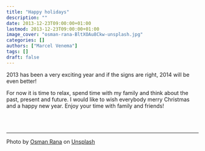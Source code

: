 ```yaml
---
title: "Happy holidays"
description: ""
date: 2013-12-23T09:00:00+01:00
lastmod: 2013-12-23T09:00:00+01:00
image_cover: "osman-rana-BltXOAu8Ckw-unsplash.jpg"
categories: []
authors: ["Marcel Venema"] 
tags: []
draft: false
---
```


2013 has been a very exciting year and if the signs are right, 2014 will be even better! 

For now it is time to relax, spend time with my family and think about the past, present and future. I would like to wish everybody merry Christmas and a happy new year. Enjoy your time with family and friends!

&nbsp;    
&nbsp;

---

Photo by <a href="https://unsplash.com/@osmanrana?utm_content=creditCopyText&utm_medium=referral&utm_source=unsplash">Osman Rana</a> on <a href="https://unsplash.com/photos/selective-focus-photo-of-happy-holidays-board-decor-BltXOAu8Ckw?utm_content=creditCopyText&utm_medium=referral&utm_source=unsplash">Unsplash</a>

&nbsp;
  